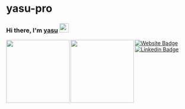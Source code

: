 # yasu-pro

### Hi there, I'm <a href="https://blog-yasu.com/about/" target="_blank">yasu</a> <img src="https://media.giphy.com/media/hvRJCLFzcasrR4ia7z/giphy.gif" width="25px">

<p align="left"> 
  <a href="https://github.com/yasu-pro">
    <img align="left" height="170px" src="https://github-readme-stats.vercel.app/api?username=yasu-pro&count_private=true&show_icons=true&theme=dracula" />
  </a>
  <a href="https://github.com/yasu-pro">
    <img align="left" height="170px" src="https://github-readme-stats.vercel.app/api/top-langs/?username=yasu-pro&layout=compact&theme=dracula" />
  </a>
</p>

[![Website Badge](https://img.shields.io/badge/Website-3b5998?style=flat-square&logo=google-chrome&logoColor=white)](https://blog-yasu.com/about/)
[![Linkedin Badge](https://img.shields.io/badge/-LinkedIn-0e76a8?style=flat-square&logo=Linkedin&logoColor=white)](https://www.linkedin.com/in/yasuhiro-fujimoto-7b7288213/)
